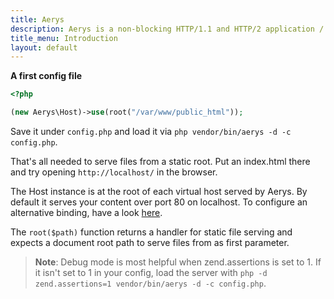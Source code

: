 ```yaml
---
title: Aerys
description: Aerys is a non-blocking HTTP/1.1 and HTTP/2 application / websocket / static file server.
title_menu: Introduction
layout: default
---
```


**A first config file**

```php
<?php

(new Aerys\Host)->use(root("/var/www/public_html"));
```

Save it under `config.php` and load it via `php vendor/bin/aerys -d -c config.php`.

That's all needed to serve files from a static root. Put an index.html there and try opening `http://localhost/` in the browser.

The Host instance is at the root of each virtual host served by Aerys. By default it serves your content over port 80 on localhost. To configure an alternative binding, have a look [here](host_binding.md).

The `root($path)` function returns a handler for static file serving and expects a document root path to serve files from as first parameter.

> **Note**: Debug mode is most helpful when zend.assertions is set to 1. If it isn't set to 1 in your config, load the server with `php -d zend.assertions=1 vendor/bin/aerys -d -c config.php`.
